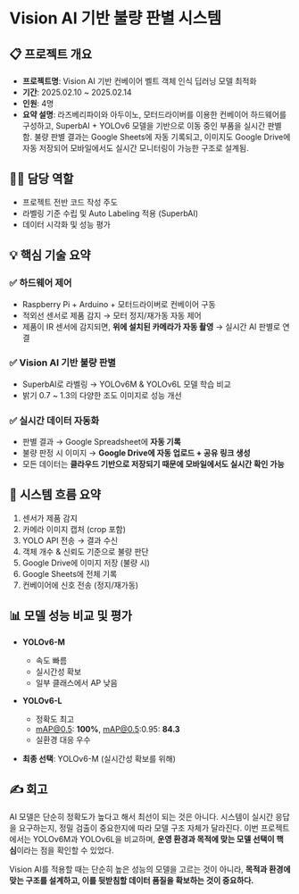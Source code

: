 # Vision AI 기반 불량 판별 시스템

## 📋 프로젝트 개요

* **프로젝트명**: Vision AI 기반 컨베이어 벨트 객체 인식 딥러닝 모델 최적화
* **기간**: 2025.02.10 ~ 2025.02.14
* **인원**: 4명
* **요약 설명**: 라즈베리파이와 아두이노, 모터드라이버를 이용한 컨베이어 하드웨어를 구성하고, SuperbAI + YOLOv6 모델을 기반으로 이동 중인 부품을 실시간 판별함. 불량 판별 결과는 Google Sheets에 자동 기록되고, 이미지도 Google Drive에 자동 저장되어 모바일에서도 실시간 모니터링이 가능한 구조로 설계됨.

## 👨‍💻 담당 역할

* 프로젝트 전반 코드 작성 주도
* 라벨링 기준 수립 및 Auto Labeling 적용 (SuperbAI)
* 데이터 시각화 및 성능 평가

## 💡 핵심 기술 요약

### ✅ 하드웨어 제어
* Raspberry Pi + Arduino + 모터드라이버로 컨베이어 구동
* 적외선 센서로 제품 감지 → 모터 정지/재가동 자동 제어
* 제품이 IR 센서에 감지되면, **위에 설치된 카메라가 자동 촬영** → 실시간 AI 판별로 연결

### ✅ Vision AI 기반 불량 판별
* SuperbAI로 라벨링 → YOLOv6M & YOLOv6L 모델 학습 비교
* 밝기 0.7 ~ 1.3의 다양한 조도 이미지로 성능 개선

### ✅ 실시간 데이터 자동화
* 판별 결과 → Google Spreadsheet에 **자동 기록**
* 불량 판정 시 이미지 → **Google Drive에 자동 업로드 + 공유 링크 생성**
* 모든 데이터는 **클라우드 기반으로 저장되기 때문에 모바일에서도 실시간 확인 가능**

## 🔄 시스템 흐름 요약

1. 센서가 제품 감지
2. 카메라 이미지 캡처 (crop 포함)
3. YOLO API 전송 → 결과 수신
4. 객체 개수 & 신뢰도 기준으로 불량 판단
5. Google Drive에 이미지 저장 (불량 시)
6. Google Sheets에 전체 기록
7. 컨베이어에 신호 전송 (정지/재가동)

## 📊 모델 성능 비교 및 평가

* **YOLOv6-M**
   * 속도 빠름
   * 실시간성 확보
   * 일부 클래스에서 AP 낮음

* **YOLOv6-L**
   * 정확도 최고
   * mAP@0.5: **100%**, mAP@0.5:0.95: **84.3**
   * 실환경 대응 우수

* **최종 선택**: YOLOv6-M (실시간성 확보를 위해)

## ✍️ 회고

AI 모델은 단순히 정확도가 높다고 해서 최선이 되는 것은 아니다.
시스템이 실시간 응답을 요구하는지, 정밀 검출이 중요한지에 따라 모델 구조 자체가 달라진다.
이번 프로젝트에서는 YOLOv6M과 YOLOv6L을 비교하며, **운영 환경과 목적에 맞는 모델 선택이 핵심**이라는 점을 확인할 수 있었다.

Vision AI를 적용할 때는 단순히 높은 성능의 모델을 고르는 것이 아니라,
**목적과 환경에 맞는 구조를 설계하고, 이를 뒷받침할 데이터 품질을 확보하는 것이 중요하다.**

